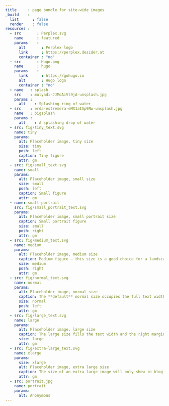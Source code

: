 ```yaml
---
title     : page bundle for site-wide images
_build    :
  list      : false
  render    : false
resources :
  - src       : Perplex.svg
    name      : featured
    params    :
      alt       : Perplex logo
      link      : https://perplex.desider.at
      container : "no"
  - src       : Hugo.png
    name      : hugo
    params    :
      link      : https://gohugo.io
      alt       : Hugo logo
      container : "no"
  - name   : splash
    src    : mulyadi-JJMoAiVl9jA-unsplash.jpg
    params :
      alt    : Splashing ring of water
  - src    : erda-estremera-eMX1aIAp9Nw-unsplash.jpg
    name   : bigsplash
    params :
      alt    : A splashing drop of water
  - src: fig/tiny_text.svg
    name: tiny
    params:
      alt: Placeholder image, tiny size
      size: tiny
      posh: left
      caption: Tiny figure
      attr: gm
  - src: fig/small_text.svg
    name: small
    params:
      alt: Placeholder image, small size
      size: small 
      posh: left
      caption: Small figure
      attr: gm
  - name: small-portrait
    src: fig/small_portrait_text.svg
    params:
      alt: Placeholder image, small portrait size
      caption: Small portrait figure
      size: small
      posh: right
      attr: gm
  - src: fig/medium_text.svg
    name: medium
    params:
      alt: Placeholder image, medium size
      caption: Medium figure – this size is a good choice for a landscape ratio. 
      size: medium 
      posh: right
      attr: gm
  - src: fig/normal_text.svg
    name: normal
    params:
      alt: Placeholder image, normal size
      caption: The **default** normal size occupies the full text width. If the margin is available, the caption is placed there.
      size: normal
      posh: left
      attr: gm
  - src: fig/large_text.svg
    name: large
    params:
      alt: Placeholder image, large size
      caption: The large size fills the text width and the right margin on documenation pages. The text of the caption is constrained to the text width. The attribution is placed in the right margin an on the right as usual.
      size: large
      attr: gm
  - src: fig/extra-large_text.svg
    name: xlarge
    params:
      size: xlarge
      alt: Placeholder image, extra large size
      caption: The size of an extra large image will only show in blog and article pages. It’s treated here like a large image, because the sidebar occupies the left margin.
      attr: gm
  - src: portrait.jpg
    name: portrait
    params:
      alt: Anonymous
---
```

